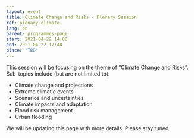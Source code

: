 ```yaml
---
layout: event
title: Climate Change and Risks - Plenary Session
ref: plenary-climate
lang: en
parent: programmes-page
start: 2021-04-22 14:00
end: 2021-04-22 17:40
place: "TBD"
---
```


This session will be focusing on the theme of “Climate Change and Risks”. Sub-topics include (but are not limited to):

- Climate change and projections
- Extreme climatic events
- Scenarios and uncertainties
- Climate impacts and adaptation
- Flood risk management
- Urban flooding

We will be updating this page with more details. Please stay tuned.
